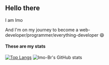 ## Hello there
I am Imo 

And I'm on my journey to become a web-developer/programmer/everything-developer
😄

#### These are my stats
[![Top Langs](https://github-readme-stats.vercel.app/api/top-langs/?username=Imo-Br&layout=donut&theme=radical)](https://github.com/anuraghazra/github-readme-stats) ![Imo-Br's GitHub stats](https://github-readme-stats.vercel.app/api?username=Imo-Br&show_icons=true&theme=radical)
